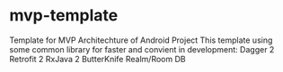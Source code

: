 # mvp-template
Template for MVP Architechture of Android Project
This template using some common library for faster and convient in development:
Dagger 2
Retrofit 2
RxJava 2
ButterKnife
Realm/Room DB
